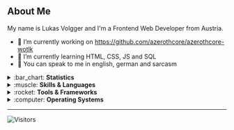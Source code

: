 <h2>About Me</h2>

My name is Lukas Volgger and I'm a Frontend Web Developer from Austria. 

- 🔭 I’m currently working on https://github.com/azerothcore/azerothcore-wotlk
- 🌱 I’m currently learning HTML, CSS, JS and SQL
- 💬 You can speak to me in english, german and sarcasm


<details> 
  <summary>:bar_chart: <b>Statistics</b></summary>
  <br>
    
[![LukasVolgger's github stats](https://github-readme-stats.vercel.app/api?username=LukasVolgger&count_private=true&show_icons=true&theme=algolia)](https://github.com/LukasVolgger)
[![Top Langs](https://github-readme-stats.vercel.app/api/top-langs/?username=LukasVolgger&layout=compact&theme=algolia)](https://github.com/LukasVolgger)

</details>

<details> 
  <summary>:muscle: <b>Skills & Languages</b></summary>
  <br>
  
  ![HTML5](https://img.shields.io/badge/html5-%23E34F26.svg?style=for-the-badge&logo=html5&logoColor=white)
  ![CSS3](https://img.shields.io/badge/css3-%231572B6.svg?style=for-the-badge&logo=css3&logoColor=white)
  ![JavaScript](https://img.shields.io/badge/javascript-%23323330.svg?style=for-the-badge&logo=javascript&logoColor=%23F7DF1E)
  ![Git](https://img.shields.io/badge/git-%23F05033.svg?style=for-the-badge&logo=git&logoColor=white)
  ![MySQL](https://img.shields.io/badge/mysql-%2300f.svg?style=for-the-badge&logo=mysql&logoColor=white)
  
</details>

<details> 
  <summary>:rocket: <b>Tools & Frameworks</b></summary>
  <br>
  
  ![Visual Studio Code](https://img.shields.io/badge/Visual%20Studio%20Code-0078d7.svg?style=for-the-badge&logo=visual-studio-code&logoColor=white)
  ![GitHub](https://img.shields.io/badge/github-%23121011.svg?style=for-the-badge&logo=github&logoColor=white)
  ![Notepad++](https://img.shields.io/badge/Notepad++-90E59A.svg?style=for-the-badge&logo=notepad%2B%2B&logoColor=black)
  ![NodeJS](https://img.shields.io/badge/node.js-6DA55F?style=for-the-badge&logo=node.js&logoColor=white)
  ![Bootstrap](https://img.shields.io/badge/bootstrap-%23563D7C.svg?style=for-the-badge&logo=bootstrap&logoColor=white)
  ![Google Chrome](https://img.shields.io/badge/Google%20Chrome-4285F4?style=for-the-badge&logo=GoogleChrome&logoColor=white)
  ![Inkscape](https://img.shields.io/badge/Inkscape-e0e0e0?style=for-the-badge&logo=inkscape&logoColor=080A13)
  
  </details>
  
  <details> 
  <summary>:computer: <b>Operating Systems</b></summary>

  ![Windows](https://img.shields.io/badge/Windows-0078D6?style=for-the-badge&logo=windows&logoColor=white)
  ![Android](https://img.shields.io/badge/Android-3DDC84?style=for-the-badge&logo=android&logoColor=white)
  
  </details>
  
  ---
  
  ![Visitors](https://api.visitorbadge.io/api/VisitorHit?user=LukasVolgger&repo=LukasVolgger&countColor=%ffffff)
  
<!--
**LukasVolgger/LukasVolgger** is a ✨ _special_ ✨ repository because its `README.md` (this file) appears on your GitHub profile.

Here are some ideas to get you started:

- 🔭 I’m currently working on ...
- 🌱 I’m currently learning ...
- 👯 I’m looking to collaborate on ...
- 🤔 I’m looking for help with ...
- 💬 Ask me about ...
- 📫 How to reach me: ...
- 😄 Pronouns: ...
- ⚡ Fun fact: ...
-->
